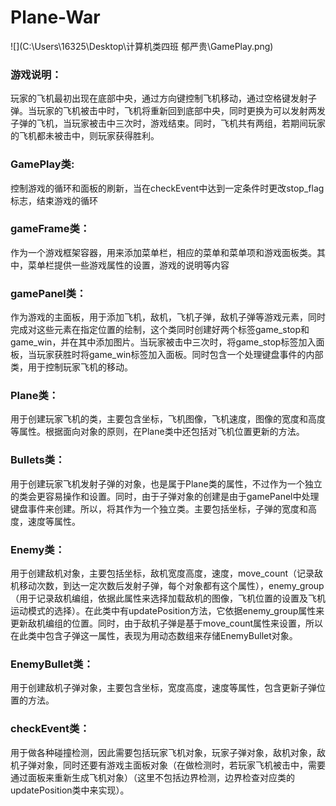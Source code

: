 # Plane-War

![](C:\Users\16325\Desktop\计算机类四班  郁严贵\GamePlay.png)

### 游戏说明：

玩家的飞机最初出现在底部中央，通过方向键控制飞机移动，通过空格键发射子弹。当玩家的飞机被击中时，飞机将重新回到底部中央，同时更换为可以发射两发子弹的飞机，当玩家被击中三次时，游戏结束。同时，飞机共有两组，若期间玩家的飞机都未被击中，则玩家获得胜利。

### GamePlay类:

控制游戏的循环和面板的刷新，当在checkEvent中达到一定条件时更改stop_flag标志，结束游戏的循环

### gameFrame类：

作为一个游戏框架容器，用来添加菜单栏，相应的菜单和菜单项和游戏面板类。其中，菜单栏提供一些游戏属性的设置，游戏的说明等内容

### gamePanel类：

作为游戏的主面板，用于添加飞机，敌机，飞机子弹，敌机子弹等游戏元素，同时完成对这些元素在指定位置的绘制，这个类同时创建好两个标签game_stop和game_win，并在其中添加图片。当玩家被击中三次时，将game_stop标签加入面板，当玩家获胜时将game_win标签加入面板。同时包含一个处理键盘事件的内部类，用于控制玩家飞机的移动。

### Plane类：

用于创建玩家飞机的类，主要包含坐标，飞机图像，飞机速度，图像的宽度和高度等属性。根据面向对象的原则，在Plane类中还包括对飞机位置更新的方法。

### Bullets类：

用于创建玩家飞机发射子弹的对象，也是属于Plane类的属性，不过作为一个独立的类会更容易操作和设置。同时，由于子弹对象的创建是由于gamePanel中处理键盘事件来创建。所以，将其作为一个独立类。主要包括坐标，子弹的宽度和高度，速度等属性。

### Enemy类：

用于创建敌机对象，主要包括坐标，敌机宽度高度，速度，move_count（记录敌机移动次数，到达一定次数后发射子弹，每个对象都有这个属性），enemy_group（用于记录敌机编组，依据此属性来选择加载敌机的图像，飞机位置的设置及飞机运动模式的选择）。在此类中有updatePosition方法，它依据enemy_group属性来更新敌机编组的位置。同时，由于敌机子弹是基于move_count属性来设置，所以在此类中包含子弹这一属性，表现为用动态数组来存储EnemyBullet对象。

### EnemyBullet类：

用于创建敌机子弹对象，主要包含坐标，宽度高度，速度等属性，包含更新子弹位置的方法。

### checkEvent类：

用于做各种碰撞检测，因此需要包括玩家飞机对象，玩家子弹对象，敌机对象，敌机子弹对象，同时还要有游戏主面板对象（在做检测时，若玩家飞机被击中，需要通过面板来重新生成飞机对象）（这里不包括边界检测，边界检查对应类的updatePosition类中来实现）。
